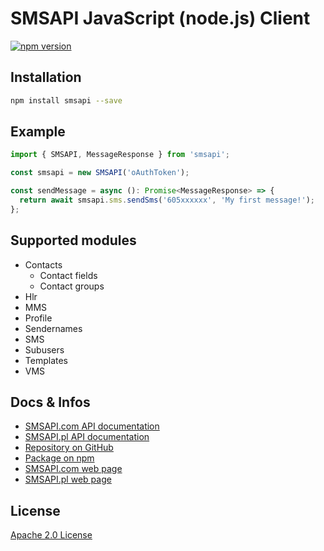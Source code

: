 # SMSAPI JavaScript (node.js) Client

[![npm version](https://badge.fury.io/js/smsapi.svg)](http://badge.fury.io/js/smsapi)

## Installation

```bash
npm install smsapi --save
```

## Example

```ts
import { SMSAPI, MessageResponse } from 'smsapi';

const smsapi = new SMSAPI('oAuthToken');

const sendMessage = async (): Promise<MessageResponse> => {
  return await smsapi.sms.sendSms('605xxxxxx', 'My first message!');
};
```

## Supported modules

* Contacts
  * Contact fields
  * Contact groups
* Hlr
* MMS
* Profile
* Sendernames
* SMS
* Subusers
* Templates
* VMS

## Docs & Infos

* [SMSAPI.com API documentation](https://www.smsapi.com/docs)
* [SMSAPI.pl API documentation](https://www.smsapi.pl/docs)
* [Repository on GitHub](https://github.com/smsapi/smsapi-javascript-client)
* [Package on npm](https://www.npmjs.com/package/smsapi)
* [SMSAPI.com web page](https://smsapi.com)
* [SMSAPI.pl web page](https://smsapi.pl)

## License

[Apache 2.0 License](LICENSE)
